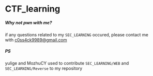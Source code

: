 # CTF_learning

##### Why not pwn with me?

if any questions related to my `SEC_LEARNING` occured, please contact me with c0ss4ck9989@gmail.com

##### PS

yulige and MozhuCY used to contribute `SEC_LEARNING/WEB` and `SEC_LEARNING/Reverse` to my repository